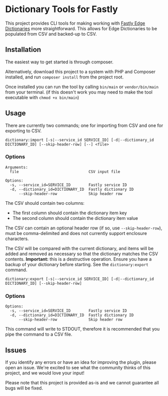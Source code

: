 # Dictionary Tools for Fastly

This project provides CLI tools for making working with [Fastly Edge Dictionaries](https://docs.fastly.com/en/guides/about-edge-dictionaries) more straightforward. This allows for Edge Dictionaries to be populated from CSV and backed-up to CSV.

## Installation

The easiest way to get started is through composer.

Alternatively, download this project to a system with PHP and Composer installed, and run `composer install` from the project root.

Once installed you can run the tool by calling `bin/main` or `vendor/bin/main` from your terminal. (if this doesn't work you may need to make the tool executable with `chmod +x bin/main`)

## Usage

There are currently two commands; one for importing from CSV and one for exporting to CSV.

```
dictionary:import [-s|--service_id SERVICE_ID] [-d|--dictionary_id DICTIONARY_ID] [--skip-header-row] [--] <file>
```

### Options

```
Arguments:
  file                               CSV input file

Options:
  -s, --service_id=SERVICE_ID        Fastly service ID
  -d, --dictionary_id=DICTIONARY_ID  Fastly dictionary ID
      --skip-header-row              Skip header row
```

The CSV should contain two columns:
 - The first column should contain the dictionary item key
 - The second column should contain the dictionary item value

The CSV can contain an optional header row (if so, use `--skip-header-row`), must be comma-delimited and does not currently support enclosure characters.

The CSV will be compared with the current dictionary, and items will be added and removed as necessary so that the dictionary matches the CSV contents. **Important:** this is a destructive operation. Ensure you have a backup of your dictionary before starting. See the `dictionary:export` command.

```
dictionary:export [-s|--service_id SERVICE_ID] [-d|--dictionary_id DICTIONARY_ID] [--skip-header-row]
```

### Options

```
Options:
  -s, --service_id=SERVICE_ID        Fastly service ID
  -d, --dictionary_id=DICTIONARY_ID  Fastly dictionary ID
      --skip-header-row              Skip header row
```

This command will write to STDOUT, therefore it is recommended that you pipe the command to a CSV file.

## Issues

If you identify any errors or have an idea for improving the plugin, please open an issue. We're excited to see what the community thinks of this project, and we would love your input!

Please note that this project is provided as-is and we cannot guarantee all bugs will be fixed.